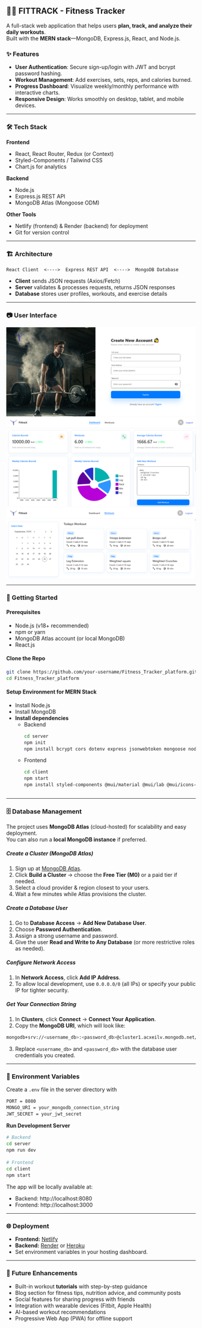 ## 🏋️‍♀️ FITTRACK - Fitness Tracker 

A full-stack web application that helps users **plan, track, and analyze their daily workouts**.  
Built with the **MERN stack**—MongoDB, Express.js, React, and Node.js.

### ✨ Features
- **User Authentication**: Secure sign-up/login with JWT and bcrypt password hashing.
- **Workout Management**: Add exercises, sets, reps, and calories burned.
- **Progress Dashboard**: Visualize weekly/monthly performance with interactive charts.
- **Responsive Design**: Works smoothly on desktop, tablet, and mobile devices.

---

### 🛠️ Tech Stack
**Frontend**
- React, React Router, Redux (or Context)
- Styled-Components / Tailwind CSS
- Chart.js for analytics

**Backend**
- Node.js
- Express.js REST API
- MongoDB Atlas (Mongoose ODM)

**Other Tools**
- Netlify (frontend) & Render (backend) for deployment
- Git for version control

---

### 🏗️ Architecture
```text
React Client  <---->  Express REST API  <---->  MongoDB Database
```

- **Client** sends JSON requests (Axios/Fetch)  
- **Server** validates & processes requests, returns JSON responses  
- **Database** stores user profiles, workouts, and exercise details  

---

### 📷 User Interface

![Signup.png](https://github.com/Nathanya-A/Fitness_Tracker_platform/blob/master/Signup.PNG)
![Dashboard.png](https://github.com/Nathanya-A/Fitness_Tracker_platform/blob/master/Dashboard.PNG)
![Workoutpng](https://github.com/Nathanya-A/Fitness_Tracker_platform/blob/master/Workout.PNG)

---

### 🚀 Getting Started

#### Prerequisites
- Node.js (v18+ recommended)
- npm or yarn
- MongoDB Atlas account (or local MongoDB)
- React.js

#### Clone the Repo
```bash
git clone https://github.com/your-username/Fitness_Tracker_platform.git
cd Fitness_Tracker_platform
```
#### Setup Environment for MERN Stack
- Install Node.js
- Install MongoDB
- **Install dependencies**
  - Backend
    ```bash
    cd server
    npm init
    npm install bcrypt cors dotenv express jsonwebtoken mongoose nodemon
    ```
  - Frontend
    ```bash
    cd client
    npm start
    npm install styled-components @mui/material @mui/lab @mui/icons-material @emotion/styled @emotion/react axios react-router-dom react-redux redux-persist @reduxjs/toolkit dayjs @mui/x-charts @mui/x-date-pickers
  ```
---

### 🗄️ Database Management

The project uses **MongoDB Atlas** (cloud-hosted) for scalability and easy deployment.  
You can also run a **local MongoDB instance** if preferred.

##### Create a Cluster (MongoDB Atlas)
1. Sign up at [MongoDB Atlas](https://www.mongodb.com/atlas).
2. Click **Build a Cluster** → choose the **Free Tier (M0)** or a paid tier if needed.
3. Select a cloud provider & region closest to your users.
4. Wait a few minutes while Atlas provisions the cluster.

##### Create a Database User
1. Go to **Database Access** → **Add New Database User**.
2. Choose **Password Authentication**.
3. Assign a strong username and password.
4. Give the user **Read and Write to Any Database** (or more restrictive roles as needed).

##### Configure Network Access
1. In **Network Access**, click **Add IP Address**.
2. To allow local development, use `0.0.0.0/0` (all IPs) or specify your public IP for tighter security.

##### Get Your Connection String
1. In **Clusters**, click **Connect** → **Connect Your Application**.
2. Copy the **MongoDB URI**, which will look like:
```bash
mongodb+srv://<username_db>:<password_db>@cluster1.acxeilv.mongodb.net/?retryWrites=true&w=majority&appName=Cluster1
```
3. Replace `<username_db>` and `<password_db>` with the database user credentials you created.

---

### 🔑 Environment Variables
Create a `.env` file in the server directory with
```bash
PORT = 8080
MONGO_URI = your_mongodb_connection_string
JWT_SECRET = your_jwt_secret
```

**Run Development Server**
```bash
# Backend
cd server
npm run dev

# Frontend
cd client
npm start
```
The app will be locally available at:
- Backend: http://localhost:8080
- Frontend: http://localhost:3000

---

### 🌐 Deployment
- **Frontend:** [Netlify](https://www.netlify.com/)
- **Backend:** [Render](https://render.com/) or [Heroku](https://www.heroku.com/)
- Set environment variables in your hosting dashboard.

--- 

### 🔮 Future Enhancements
- Built-in workout **tutorials** with step-by-step guidance
- Blog section for fitness tips, nutrition advice, and community posts
- Social features for sharing progress with friends
- Integration with wearable devices (Fitbit, Apple Health)
- AI-based workout recommendations
- Progressive Web App (PWA) for offline support
    
 
    
